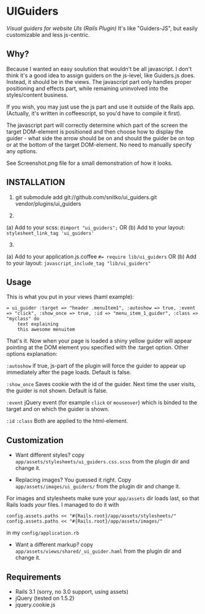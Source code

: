 UIGuiders
=========

*Visual guiders for website UIs (Rails Plugin)*
It's like "Guiders-JS", but easily customizable and less js-centric.

Why?
----
Because I wanted an easy soulution that wouldn't be all javascript. I don't think it's a good idea to assign
guiders on the js-level, like Guiders.js does. Instead, it should be in the views. The javascript part
only handles proper positioning and effects part, while remaining uninvolved into the styles/content business.

If you wish, you may just use the js part and use it outside of the Rails app.
(Actually, it's written in coffeescript, so you'd have to compile it first).

The javascript part will correctly determine which part of the screen the target DOM-element is positioned and
then choose how to display the guider - what side the arrow should be on and should the guider be on top or
at the bottom of the target DOM-element. No need to manually specify any options.

See Screenshot.png file for a small demonstration of how it looks.

INSTALLATION
------------

1. git submodule add git://github.com/snitko/ui_guiders.git vendor/plugins/ui_guiders

2. 
  (a) Add to your scss: `@import "ui_guiders";` OR
  (b) Add to your layout: `stylesheet_link_tag 'ui_guiders'`

3.
  (a) Add to your application.js.coffee `#= require lib/ui_guiders` OR
  (b) Add to your layout: `javascript_include_tag "lib/ui_guiders"`


Usage
-----

This is what you put in your views (haml example):

    = ui_guider :target => "header .menuItem1", :autoshow => true, :event => "click", :show_once => true, :id => "menu_item_1_guider", :class => "myclass" do
        text explaining
        this awesome menuitem

That's it. Now when your page is loaded a shiny yellow guider will appear pointing at the DOM element you specified with the :target option.
Other options explanation:

`:autoshow`  if true, js-part of the plugin will force the guider to appear up
             immediately after the page loads. Default is false.

`:show_once` Saves cookie with the id of the guider. Next time the user visits, the guider is not shown.
             Default is false.

`:event`     jQuery event (for example `click` or `mouseover`) which is binded to the target and on which the guider is shown.

`:id`
`:class`     Both are applied to the html-element.


Customization
-------------
* Want different styles?
  copy `app/assets/stylesheets/ui_guiders.css.scss` from the plugin dir and change it.

* Replacing images?
  You guessed it right. Copy `app/assets/images/ui_guiders/` from the plugin dir and change it.

For images and stylesheets make sure your `app/assets` dir loads last, so that Rails loads *your* files.
I managed to do it with

    config.assets.paths << "#{Rails.root}/app/assets/stylesheets/" 
    config.assets.paths << "#{Rails.root}/app/assets/images/"

in my `config/application.rb`

* Want a different markup?
  copy `app/assets/views/shared/_ui_guider.haml` from the plugin dir and change it.


Requirements
------------

  * Rails 3.1 (sorry, no 3.0 support, using assets)
  * jQuery (tested on 1.5.2)
  * jquery.cookie.js 
